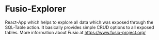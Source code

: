 
# Fusio-Explorer

React-App which helps to explore all data which was exposed through the
SQL-Table action. It basically provides simple CRUD options to all exposed
tables. More information about Fusio at https://www.fusio-project.org/
